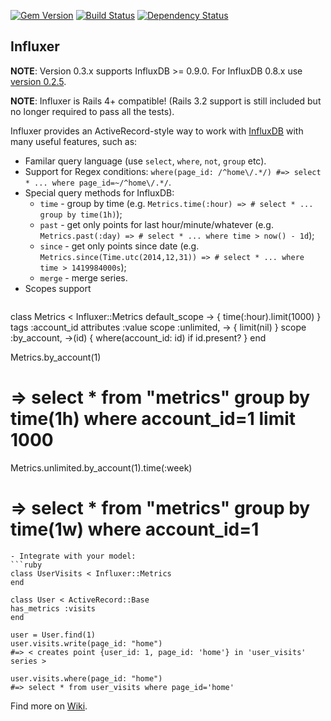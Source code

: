 [![Gem Version](https://badge.fury.io/rb/influxer.svg)](https://rubygems.org/gems/influxer) [![Build Status](https://travis-ci.org/palkan/influxer.svg?branch=master)](https://travis-ci.org/palkan/influxer) [![Dependency Status](https://dependencyci.com/github/palkan/influxer/badge)](https://dependencyci.com/github/palkan/influxer)
## Influxer

**NOTE**: Version 0.3.x supports InfluxDB >= 0.9.0. For InfluxDB 0.8.x use [version 0.2.5](https://github.com/palkan/influxer/tree/0.2.5).

**NOTE**: Influxer is Rails 4+ compatible! (Rails 3.2 support is still included but no longer required to pass all the tests).

Influxer provides an ActiveRecord-style way to work with [InfluxDB](https://influxdb.com/) with many useful features, such as:
- Familar query language (use `select`, `where`, `not`, `group` etc).
- Support for Regex conditions: `where(page_id: /^home\/.*/) #=> select * ... where page_id=~/^home\/.*/`.
- Special query methods for InfluxDB:
  - `time` - group by time (e.g. `Metrics.time(:hour) => # select * ... group by time(1h)`);
  - `past` - get only points for last hour/minute/whatever (e.g. `Metrics.past(:day) => # select * ... where time > now() - 1d`);
  - `since` - get only points since date (e.g. `Metrics.since(Time.utc(2014,12,31)) => # select * ... where time > 1419984000s`);
  - `merge` - merge series.
- Scopes support
  ```ruby
class Metrics < Influxer::Metrics
  default_scope -> { time(:hour).limit(1000) }
  tags :account_id
  attributes :value
  scope :unlimited, -> { limit(nil) }
  scope :by_account, ->(id) { where(account_id: id) if id.present? }
end

Metrics.by_account(1)
  # => select * from "metrics" group by time(1h) where account_id=1 limit 1000

Metrics.unlimited.by_account(1).time(:week)
  # => select * from "metrics" group by time(1w) where account_id=1

  ```
- Integrate with your model:
  ```ruby
class UserVisits < Influxer::Metrics
end

class User < ActiveRecord::Base
  has_metrics :visits
end

user = User.find(1)
user.visits.write(page_id: "home")
  #=> < creates point {user_id: 1, page_id: 'home'} in 'user_visits' series >

user.visits.where(page_id: "home")
  #=> select * from user_visits where page_id='home'
  ```

Find more on [Wiki](https://github.com/palkan/influxer/wiki).
